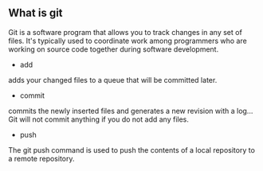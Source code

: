 ## What is git

Git is a software program that allows you to track changes in any set of files. It's typically used to coordinate work among programmers who are working on source code together during software development.


* add

adds your changed files to a queue that will be committed later.

* commit

commits the newly inserted files and generates a new revision with a log... Git will not commit anything if you do not add any files.

* push

The git push command is used to push the contents of a local repository to a remote repository.
